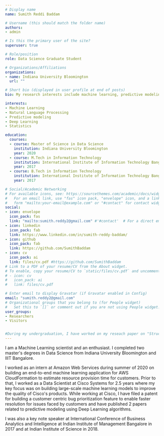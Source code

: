 ```yaml
---
# Display name
name: Sumith Reddi Baddam

# Username (this should match the folder name)
authors:
- admin

# Is this the primary user of the site?
superuser: true

# Role/position
role: Data Science Graduate Student

# Organizations/Affiliations
organizations:
- name: Indiana University Bloomington
  url: ""

# Short bio (displayed in user profile at end of posts)
bio: My research interests include machine learning, predictive modeling and natural language processing.

interests:
- Machine Learning
- Natural Language Processing
- Predictive modeling
- Deep Learning
- Statistics

education:
  courses:
  - course: Master of Science in Data Science
    institution: Indiana University Bloomington
    year: 2020
  - course: M.Tech in Information Technology
    institution: International Institute of Information Technology Bangalore
    year: 2017
  - course: B.Tech in Information Technology
    institution: International Institute of Information Technology Bangalore
    year: 2017

# Social/Academic Networking
# For available icons, see: https://sourcethemes.com/academic/docs/widgets/#icons
#   For an email link, use "fas" icon pack, "envelope" icon, and a link in the
#   form "mailto:your-email@example.com" or "#contact" for contact widget.
social:
- icon: envelope
  icon_pack: fas
  link: "mailto:sumith.reddy2@gmail.com" #'#contact'  # For a direct email link, use "mailto:test@example.org".
- icon: linkedin
  icon_pack: fab
  link: https://www.linkedin.com/in/sumith-reddy-baddam/
- icon: github
  icon_pack: fab
  link: https://github.com/SumithBaddam
- icon: cv
  icon_pack: ai
  link: files/cv.pdf #https://github.com/SumithBaddam
# Link to a PDF of your resume/CV from the About widget.
# To enable, copy your resume/CV to `static/files/cv.pdf` and uncomment the lines below.
# - icon: cv
#   icon_pack: ai
#   link: files/cv.pdf

# Enter email to display Gravatar (if Gravatar enabled in Config)
email: "sumith.reddy2@gmail.com"
# Organizational groups that you belong to (for People widget)
#   Set this to `[]` or comment out if you are not using People widget.
user_groups:
- Researchers
- Visitors


#During my undergraduation, I have worked on my reseach paper on "Structuring insights from customer reviews of products using NLP" working under the guidance of Prof. Dinesh Babu Jayagopi.
---
```

I am a Machine Learning scientist and an enthusiast. I completed two master's degrees in Data Science from Indiana University Bloomington and IIIT Bangalore. 

I worked as an intern at Amazon Web Services during summer of 2020 on building an end-to-end machine learning application for AWS CloudFormation to estimate resource provision time for customers. Prior to that, I worked as a Data Scientist at Cisco Systems for 2.5 years where my key focus was on building large-scale machine learning models to improve the quality of Cisco's products. While working at Cisco, I have filed a patent for building a customer centric bug prioritization feature to enable faster resolution for issues faced by customers and have published 2 papers related to predictive modeling using Deep Learning algorithms.

I was also a key note speaker at International Conference of Business Analytics and Intelligence at Indian Institute of Management Bangalore in 2017 and at Indian Institute of Science in 2018.
